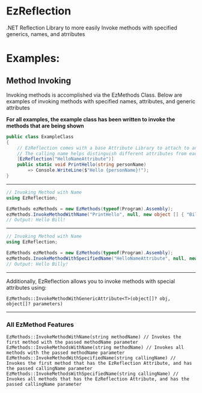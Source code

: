 # EzReflection
 .NET Reflection Library to more easily Invoke methods with specified generics, names, and atrributes
 
 # Examples:
 
 ## Method Invoking
Invoking methods is accomplished via the EzMethods Class. Below are examples of invoking methods with specified names, attributes, and generic attributes

**For all examples, the example class has been written to invoke the methods that are being shown**
```csharp
public class ExampleClass
{
    // EzReflection comes with a base Attribute Library to attach to any method. 
    // The calling name helps distinguish different attributes from each other
    [EzReflection("HelloNameAttribute")]
    public static void PrintHello(string personName)
        => Console.WriteLine($"Hello {personName}!");
}
```
-------
```csharp
// Invoking Method with Name
using EzReflection;

EzMethods ezMethods = new EzMethods(typeof(Program).Assembly);
ezMethods.InvokeMethodWithName("PrintHello", null, new object [] { "Bill"});
// Output: Hello Bill!
```

-------

```csharp
// Invoking Method with Name
using EzReflection;

EzMethods ezMethods = new EzMethods(typeof(Program).Assembly);
ezMethods.InvokeMethodWithSpecifiedName("HelloNameAttribute", null, new object[] {"Billy"});
// Output: Hello Billy!
```

---------

Additionally, EzReflection allows you to invoke methods with special attributes using: 

`EzMethods::InvokeMethodWithGenericAttribute<T>(object[]? obj, object[]? parameters)`

---------

### All EzMethod Features
```
EzMethods::InvokeMethodWithName(string methodName) // Invokes the first method with the passed methodName parameter
EzMethods::InvokeMethodsWithName(string methodName) // Invokes all methods with the passed methodName parameter
EzMethods::InvokeMethodWithSpecifiedName(string callingName) // Invokes the first method that has the EzReflection Attribute, and has the passed callingName parameter
EzMethods::InvokeMethodsWithSpecifiedName(string callingName) // Invokes all methods that has the EzReflection Attribute, and has the passed callingName parameter
```
